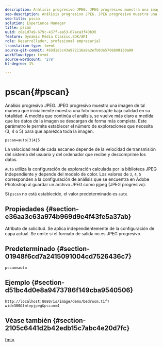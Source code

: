 ```yaml
---
description: Análisis progresivo JPEG. JPEG progresivo muestra una imagen de tal manera que inicialmente muestra una foto borrosa/de baja calidad en su totalidad. A medida que continúa el análisis, se vuelve más claro a medida que los datos de la imagen se descargan de forma más completa. Este parámetro le permite establecer el número de exploraciones que necesita (3, 4 o 5) para que aparezca toda la imagen.
seo-description: Análisis progresivo JPEG. JPEG progresivo muestra una imagen de tal manera que inicialmente muestra una foto borrosa/de baja calidad en su totalidad. A medida que continúa el análisis, se vuelve más claro a medida que los datos de la imagen se descargan de forma más completa. Este parámetro le permite establecer el número de exploraciones que necesita (3, 4 o 5) para que aparezca toda la imagen.
seo-title: pscan
solution: Experience Manager
title: pscan
uuid: c8e1d7a9-679c-437f-aa53-67aca3f40b30
feature: Dynamic Media Classic,SDK/API
role: Desarrollador, profesional empresarial
translation-type: tm+mt
source-git-commit: 469d1a5c43a972116a8a2efb0de5708800130a99
workflow-type: tm+mt
source-wordcount: '278'
ht-degree: 1%

---
```



# pscan{#pscan}

Análisis progresivo JPEG. JPEG progresivo muestra una imagen de tal manera que inicialmente muestra una foto borrosa/de baja calidad en su totalidad. A medida que continúa el análisis, se vuelve más claro a medida que los datos de la imagen se descargan de forma más completa. Este parámetro le permite establecer el número de exploraciones que necesita (3, 4 o 5) para que aparezca toda la imagen.

`pscan=auto|3|4|5`

La velocidad real de cada escaneo depende de la velocidad de transmisión del sistema del usuario y del ordenador que recibe y descomprime los datos.

`Auto` utiliza la configuración de exploración calculada por la biblioteca JPEG independiente y depende del modelo de color. Los valores de `3`, `4`, `5` corresponden a la configuración de análisis que se encuentra en Adobe Photoshop al guardar un archivo JPEG como pjpeg (JPEG progresivo).

Si `pscan` no está establecido, el valor predeterminado es `auto`.

## Propiedades {#section-e36aa3c63a974b969d9e4f43fe5a37ab}

Atributo de solicitud. Se aplica independientemente de la configuración de capa actual. Se omite si el formato de salida no es JPEG progresivo.

## Predeterminado {#section-01948f6cd7a2415091004cd7526436c7}

`pscan=auto`

## Ejemplo {#section-d51bc4d0e8a9473786f149cba9540506}

`http://localhost:8080/is/image/demo/bedroom.tif?wid=300&fmt=pjpeg&pscan=4`

## Véase también {#section-2105c6441d2b42edb15c7abc4e20d7fc}

[fmt=](../../../../../is-api/http-ref/image-serving-api-ref/c-http-protocol-reference/c-command-reference/r-is-http-fmt.md#reference-cdf10043423b45ba9fe15157fb3ae37a)
